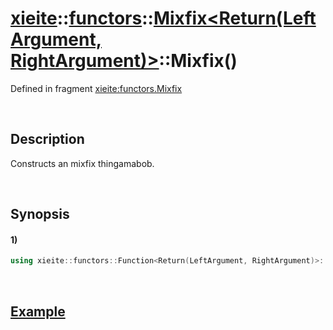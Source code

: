 # [xieite](../../../../../../xieite.md)\:\:[functors](../../../../../../functors.md)\:\:[Mixfix<Return(LeftArgument, RightArgument)>](../../../../mixfix.md)\:\:Mixfix\(\)
Defined in fragment [xieite:functors.Mixfix](../../../../../../../src/functors/mixfix.cpp)

&nbsp;

## Description
Constructs an mixfix thingamabob.

&nbsp;

## Synopsis
#### 1)
```cpp
using xieite::functors::Function<Return(LeftArgument, RightArgument)>::Function;
```

&nbsp;

## [Example](../../../../function.md#Example)

